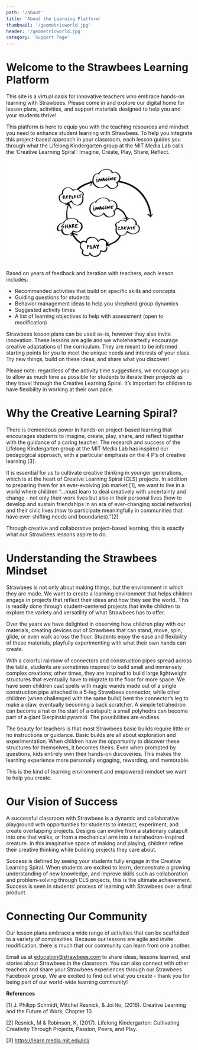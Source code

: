 ```yaml
---
path: '/about'
title: 'About the Learning Platform'
thumbnail: '/geometricworld.jpg'
header: '/geometricworld.jpg'
category: 'Support Page'
---
```


# Welcome to the Strawbees Learning Platform

This site is a virtual oasis for innovative teachers who embrace hands-on learning with Strawbees. Please come in and explore our digital home for lesson plans, activities, and support materials designed to help you and your students thrive!

This platform is here to equip you with the teaching resources and mindset you need to enhance student learning with Strawbees. To help you integrate this project-based approach in your classroom, each lesson guides you through what the Lifelong Kindergarten group at the MIT Media Lab calls the ‘Creative Learning Spiral’: Imagine, Create, Play, Share, Reflect.

![Creative Learning Spiral: Imagine, Create, Play, Share and Reflect](/creativelearningspiral.jpg)

Based on years of feedback and iteration with teachers, each lesson includes:

* Recommended activities that build on specific skills and concepts
* Guiding questions for students
* Behavior management ideas to help you shepherd group dynamics
* Suggested activity times
* A list of learning objectives to help with assessment (open to modification)

Strawbees lesson plans can be used as-is, however they also invite innovation. These lessons are agile and we wholeheartedly encourage creative adaptations of the curriculum. They are meant to be informed starting points for you to meet the unique needs and interests of your class. Try new things, build on these ideas, and share what you discover!

Please note: regardless of the activity time suggestions, we encourage you to allow as much time as possible for students to iterate their projects as they travel through the Creative Learning Spiral. It’s important for children to have flexibility in working at their own pace.

# Why the Creative Learning Spiral?

There is tremendous power in hands-on project-based learning that encourages students to imagine, create, play, share, and reflect together with the guidance of a caring teacher. The research and success of the Lifelong Kindergarten group at the MIT Media Lab has inspired our pedagogical approach, with a particular emphasis on the 4 P’s of creative learning [3].

It is essential for us to cultivate creative thinking in younger generations, which is at the heart of Creative Learning Spiral (CLS) projects. In addition to preparing them for an ever-evolving job market [1], we want to live in a world where children “...must learn to deal creatively with uncertainty and change - not only their work lives but also in their personal lives (how to develop and sustain friendships in an era of ever-changing social networks) and their civic lives (how to participate meaningfully in communities that have ever-shifting needs and boundaries).”[2]

Through creative and collaborative project-based learning, this is exactly what our Strawbees lessons aspire to do.

# Understanding the Strawbees Mindset

Strawbees is not only about making things, but the environment in which they are made. We want to create a learning environment that helps children engage in projects that reflect their ideas and how they see the world. This is readily done through student-centered projects that invite children to explore the variety and versatility of what Strawbees has to offer.

Over the years we have delighted in observing how children play with our materials, creating devices out of Strawbees that can stand, move, spin, glide, or even walk across the floor. Students enjoy the ease and flexibility of these materials, playfully experimenting with what their own hands can create.

With a colorful rainbow of connectors and construction pipes spread across the table, students are sometimes inspired to build small and immensely complex creations; other times, they are inspired to build large lightweight structures that eventually have to migrate to the floor for more space. We have seen children cast spells with magic wands made out of a single construction pipe attached to a 5-leg Strawbees connector, while other children (when challenged with the same build) bent the connector’s leg to make a claw, eventually becoming a back scratcher. A simple tetrahedron can become a hat or the start of a catapult; a small polyhedra can become part of a giant Sierpinski pyramid. The possibilities are endless.

The beauty for teachers is that most Strawbees basic builds require little or no instructions or guidance. Basic builds are all about exploration and experimentation. When children have the opportunity to discover these structures for themselves, it becomes theirs. Even when prompted by questions, kids entirely own their hands-on discoveries. This makes the learning experience more personally engaging, rewarding, and memorable.

This is the kind of learning environment and empowered mindset we want to help you create.

# Our Vision of Success

A successful classroom with Strawbees is a dynamic and collaborative playground with opportunities for students to interact, experiment, and create overlapping projects. Designs can evolve from a stationary catapult into one that walks, or from a mechanical arm into a tetrahedron-inspired creature. In this imaginative space of making and playing, children refine their creative thinking while building projects they care about.

Success is defined by seeing your students fully engage in the Creative Learning Spiral. When students are excited to learn, demonstrate a growing understanding of new knowledge, and improve skills such as collaboration and problem-solving through CLS projects, this is the ultimate achievement. Success is seen in students’ process of learning with Strawbees over a final product.

# Connecting Our Community

Our lesson plans embrace a wide range of activities that can be scaffolded to a variety of complexities. Because our lessons are agile and invite modification, there is much that our community can learn from one another.

Email us at education@strawbees.com to share ideas, lessons learned, and stories about Strawbees in the classroom. You can also connect with other teachers and share your Strawbees experiences through our Strawbees Facebook group. We are excited to find out what you create - thank you for being part of our world-wide learning community!

**References**

[1] J. Philipp Schmidt, Mitchel Resnick, & Joi Ito, (2016). Creative Learning and the Future of Work, Chapter 10.

[2] Resnick, M & Robinson, K, (2017). Lifelong Kindergarten: Cultivating Creativity Through Projects, Passion, Peers, and Play.

[3] https://learn.media.mit.edu/lcl/
